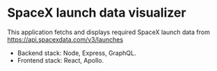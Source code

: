 # SpaceX launch data visualizer

This application fetchs and displays required SpaceX launch data from https://api.spacexdata.com/v3/launches

- Backend stack: Node, Express, GraphQL.
- Frontend stack: React, Apollo.
